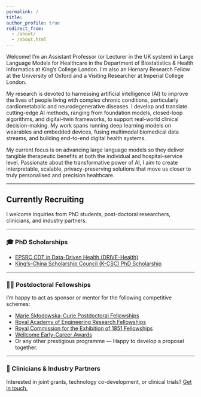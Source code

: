```yaml
---
permalink: /
title: 
author_profile: true
redirect_from: 
  - /about/
  - /about.html
---
```


Welcome! I’m an Assistant Professor (or Lecturer in the UK system) in Large Language Models for Healthcare in the Department of Biostatistics & Health Informatics at King’s College London. I'm also an Hornary Research Fellow at the University of Oxford and a Visiting Researcher at Imperial College London.

My research is devoted to harnessing artificial intelligence (AI) to improve the lives of people living with complex chronic conditions, particularly cardiometabolic and neurodegenerative diseases. I develop and translate cutting-edge AI methods, ranging from foundation models, closed-loop algorithms, and digital-twin frameworks, to support real-world clinical decision-making. My work spans running deep learning models on wearables and embedded devices, fusing multimodal biomedical data streams, and building end-to-end digital health systems.


My current focus is on advancing large language models so they deliver tangible therapeutic benefits at both the individual and hospital-service level. Passionate about the transformative power of AI, I aim to create interpretable, scalable, privacy-preserving solutions that move us closer to truly personalised and precision healthcare.

---
## Currently Recruiting

I welcome inquiries from PhD students, post-doctoral researchers, clinicians, and industry partners.

---

### 🎓 PhD Scholarships  
- [EPSRC CDT in Data-Driven Health (DRIVE-Health)](https://www.drive-health.org.uk/)
- [King’s–China Scholarship Council (K-CSC) PhD Scholarship](https://www.kcl.ac.uk/study-legacy/funding/kings-china-scholarship-council-phd-scholarship-programme-k-csc)  

---

### 🧑‍🔬 Postdoctoral Fellowships
I’m happy to act as sponsor or mentor for the following competitive schemes:  
- [Marie Skłodowska-Curie Postdoctoral Fellowships](https://marie-sklodowska-curie-actions.ec.europa.eu/actions/postdoctoral-fellowships)  
- [Royal Academy of Engineering Research Fellowships](https://raeng.org.uk/programmes-and-prizes/programmes/uk-grants-and-prizes/support-for-research/research-fellowships/)  
- [Royal Commission for the Exhibition of 1851 Fellowships](https://royalcommission1851.org/)  <!-- - [Royal Society University Research Fellowships](https://royalsociety.org/grants/university-research/)   -->
- [Wellcome Early-Career Awards](https://wellcome.org/research-funding/schemes/wellcome-early-career-awards)
- Or any other prestigious programme — Happy to develop a proposal together.

---

### 🤝 Clinicians & Industry Partners  
Interested in joint grants, technology co-development, or clinical trials? [Get in touch.](mailto:taiyu.zhu@kcl.ac.uk)


